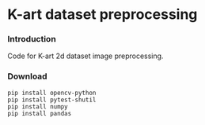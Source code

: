 # K-art dataset preprocessing 

### Introduction
Code for K-art 2d dataset image preprocessing.

### Download
```
pip install opencv-python
pip install pytest-shutil
pip install numpy
pip install pandas
```
